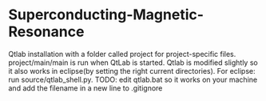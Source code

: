 Superconducting-Magnetic-Resonance
==================================
Qtlab installation with a folder called project for project-specific files.
project/main/main is run when QtLab is started.
Qtlab is modified slightly so it also works in eclipse(by setting the right current directories).
For eclipse: run source/qtlab_shell.py.
TODO: edit qtlab.bat so it works on your machine and add the filename in a new line to .gitignore
